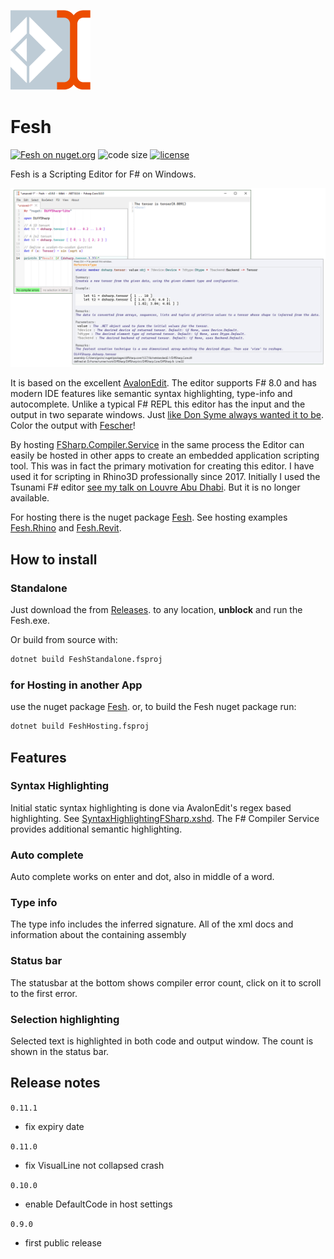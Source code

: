 ![Logo](https://raw.githubusercontent.com/goswinr/Fesh/main/Media/logo128.png)
# Fesh
[![Fesh on nuget.org](https://img.shields.io/nuget/v/Fesh.svg)](https://nuget.org/packages/Fesh)
![code size](https://img.shields.io/github/languages/code-size/goswinr/Fesh.svg)
[![license](https://img.shields.io/github/license/goswinr/Fesh)](LICENSE.md)



Fesh is a Scripting Editor for F# on Windows.

![Screenshot](https://raw.githubusercontent.com/goswinr/Fesh/main/Media/screenshot1.png)

It is based on the excellent [AvalonEdit](https://github.com/goswinr/AvalonEditB).
The editor supports F# 8.0 and has modern IDE features like semantic syntax highlighting, type-info and autocomplete.
Unlike a typical F# REPL this editor has the input and the output in two separate windows.
Just [like Don Syme always wanted it to be](https://github.com/dotnet/fsharp/issues/2161#issuecomment-270465310). Color the output with [Fescher](https://www.nuget.org/packages/Fesher)!

By hosting [FSharp.Compiler.Service](https://www.nuget.org/packages/FSharp.Compiler.Service/43.8.400) in the same process the Editor can easily be hosted in other apps to create an embedded application scripting tool.
This was in fact the primary motivation for creating this editor.
I have used it for scripting in Rhino3D professionally since 2017. Initially I used the Tsunami F# editor [see my talk on Louvre Abu Dhabi](https://www.youtube.com/watch?v=ZY-bvZZZZnE). But it is no longer available.

For hosting there is the nuget package [Fesh](https://www.nuget.org/packages/Fesh/). See hosting examples
[Fesh.Rhino](https://github.com/goswinr/Fesh.Rhino) and [Fesh.Revit](https://github.com/goswinr/Fesh.Revit).


## How to install

### Standalone
Just download the from [Releases](https://github.com/goswinr/Fesh/releases).
to any location, **unblock** and run the Fesh.exe.

Or build from source with:

```bash
dotnet build FeshStandalone.fsproj
```

### for Hosting in another App
use the nuget package [Fesh](https://www.nuget.org/packages/Fesh/).
or, to build the Fesh nuget package run:
```bash
dotnet build FeshHosting.fsproj
```

## Features

### Syntax Highlighting
Initial static syntax highlighting is done via AvalonEdit's regex based highlighting.
See [SyntaxHighlightingFSharp.xshd](https://github.com/goswinr/Fesh/blob/main/Src/SyntaxHighlightingFSharp.xshd).
The F# Compiler Service provides additional semantic highlighting.

### Auto complete
Auto complete works on enter and dot, also in middle of a word.

### Type info
The type info includes the inferred signature.
All of the xml docs and information about the containing assembly

### Status bar
The statusbar at the bottom shows compiler error count, click on it to scroll to the first error.

### Selection highlighting
Selected text is highlighted in both code and output window. The count is shown in the status bar.


## Release notes
`0.11.1`
- fix expiry date

`0.11.0`
- fix VisualLine not collapsed crash

`0.10.0`
- enable DefaultCode in host settings

`0.9.0`
- first public release



